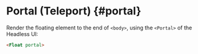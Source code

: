 # Portal (Teleport) {#portal}

Render the floating element to the end of `<body>`, using the `<Portal>` of the Headless UI:

```html
<Float portal>
```
